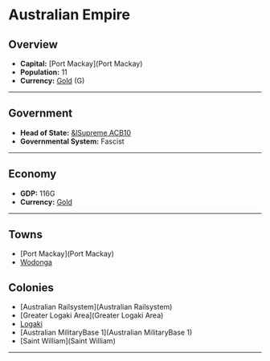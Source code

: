 # Australian Empire

## Overview

- **Capital:** [Port Mackay](Port Mackay)
- **Population:** 11
- **Currency:** [Gold](Gold) (G)

---

## Government

- **Head of State:** [&lSupreme ACB10](ACB10)
- **Governmental System:** Fascist

---

## Economy

- **GDP:** 116G
- **Currency:** [Gold](Gold)

---

## Towns

- [Port Mackay](Port Mackay)
- [Wodonga](Wodonga)

## Colonies

- [Australian Railsystem](Australian Railsystem)
- [Greater Logaki Area](Greater Logaki Area)
- [Logaki](Logaki)
- [Australian MilitaryBase 1](Australian MilitaryBase 1)
- [Saint William](Saint William)

---